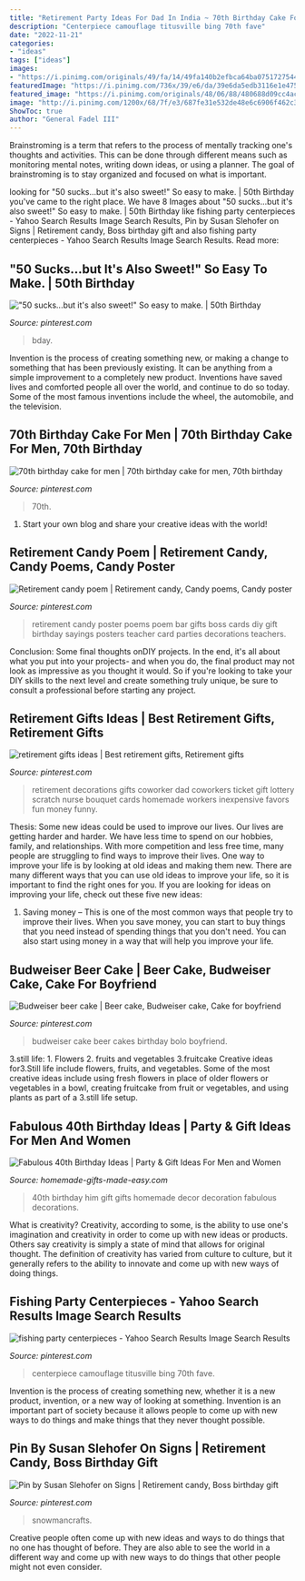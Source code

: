 ```yaml
---
title: "Retirement Party Ideas For Dad In India ~ 70th Birthday Cake For Men"
description: "Centerpiece camouflage titusville bing 70th fave"
date: "2022-11-21"
categories:
- "ideas"
tags: ["ideas"]
images:
- "https://i.pinimg.com/originals/49/fa/14/49fa140b2efbca64ba07517275445eae.jpg"
featuredImage: "https://i.pinimg.com/736x/39/e6/da/39e6da5edb3116e1e475a26c03303ee4.jpg"
featured_image: "https://i.pinimg.com/originals/48/06/88/480688d09cc4acfe92cf281860fc2248.jpg"
image: "http://i.pinimg.com/1200x/68/7f/e3/687fe31e532de48e6c6906f462c32ca5.jpg"
ShowToc: true
author: "General Fadel III"
---
```



Brainstroming is a term that refers to the process of mentally tracking one's thoughts and activities. This can be done through different means such as monitoring mental notes, writing down ideas, or using a planner. The goal of brainstroming is to stay organized and focused on what is important.

	

		
looking for &quot;50 sucks...but it&#039;s also sweet!&quot; So easy to make. | 50th Birthday you've came to the right place. We have 8 Images about &quot;50 sucks...but it&#039;s also sweet!&quot; So easy to make. | 50th Birthday like fishing party centerpieces - Yahoo Search Results Image Search Results, Pin by Susan Slehofer on Signs | Retirement candy, Boss birthday gift and also fishing party centerpieces - Yahoo Search Results Image Search Results. Read more:
		
    
## &quot;50 Sucks...but It&#039;s Also Sweet!&quot; So Easy To Make. | 50th Birthday

<img loading=lazy src="https://s-media-cache-ak0.pinimg.com/736x/5a/9c/82/5a9c827ab4eafd6afc724e576953e9d6.jpg" onerror="this.onerror=null;this.src='https://tse1.mm.bing.net/th?id=OIP.VYugaO3kWW0OnbdEYuYZMAHaJ3&amp;pid=15.1';" alt="&quot;50 sucks...but it&#039;s also sweet!&quot; So easy to make. | 50th Birthday">

_Source: pinterest.com_

>bday. 

	

Invention is the process of creating something new, or making a change to something that has been previously existing. It can be anything from a simple improvement to a completely new product. Inventions have saved lives and comforted people all over the world, and continue to do so today. Some of the most famous inventions include the wheel, the automobile, and the television.

    
## 70th Birthday Cake For Men | 70th Birthday Cake For Men, 70th Birthday

<img loading=lazy src="http://i.pinimg.com/1200x/68/7f/e3/687fe31e532de48e6c6906f462c32ca5.jpg" onerror="this.onerror=null;this.src='https://tse4.mm.bing.net/th?id=OIP.J9-ZNnqgUGI6VVaHX33x3gHaNK&amp;pid=15.1';" alt="70th birthday cake for men | 70th birthday cake for men, 70th birthday">

_Source: pinterest.com_

>70th. 

	

1. Start your own blog and share your creative ideas with the world!

    
## Retirement Candy Poem | Retirement Candy, Candy Poems, Candy Poster

<img loading=lazy src="https://i.pinimg.com/originals/48/06/88/480688d09cc4acfe92cf281860fc2248.jpg" onerror="this.onerror=null;this.src='https://tse4.mm.bing.net/th?id=OIP.7fii2AS04_V-FiIjE_RCCgAAAA&amp;pid=15.1';" alt="Retirement candy poem | Retirement candy, Candy poems, Candy poster">

_Source: pinterest.com_

>retirement candy poster poems poem bar gifts boss cards diy gift birthday sayings posters teacher card parties decorations teachers. 

	

Conclusion: Some final thoughts onDIY projects.
In the end, it's all about what you put into your projects- and when you do, the final product may not look as impressive as you thought it would. So if you're looking to take your DIY skills to the next level and create something truly unique, be sure to consult a professional before starting any project.

    
## Retirement Gifts Ideas | Best Retirement Gifts, Retirement Gifts

<img loading=lazy src="https://i.pinimg.com/originals/a8/04/7a/a8047acb86d6c5b77d2b5e2680a9460a.jpg" onerror="this.onerror=null;this.src='https://tse3.mm.bing.net/th?id=OIP.0ftD_iygJ-VdqEy25g_9ngHaJ3&amp;pid=15.1';" alt="retirement gifts ideas | Best retirement gifts, Retirement gifts">

_Source: pinterest.com_

>retirement decorations gifts coworker dad coworkers ticket gift lottery scratch nurse bouquet cards homemade workers inexpensive favors fun money funny. 

	

Thesis: Some new ideas could be used to improve our lives.
Our lives are getting harder and harder. We have less time to spend on our hobbies, family, and relationships. With more competition and less free time, many people are struggling to find ways to improve their lives. One way to improve your life is by looking at old ideas and making them new. There are many different ways that you can use old ideas to improve your life, so it is important to find the right ones for you. If you are looking for ideas on improving your life, check out these five new ideas: 
1) Saving money – This is one of the most common ways that people try to improve their lives. When you save money, you can start to buy things that you need instead of spending things that you don't need. You can also start using money in a way that will help you improve your life.

    
## Budweiser Beer Cake | Beer Cake, Budweiser Cake, Cake For Boyfriend

<img loading=lazy src="https://i.pinimg.com/736x/39/e6/da/39e6da5edb3116e1e475a26c03303ee4.jpg" onerror="this.onerror=null;this.src='https://tse4.mm.bing.net/th?id=OIP.xDSUF1zMlgs3Ssxfnx7ZaQHaKE&amp;pid=15.1';" alt="Budweiser beer cake | Beer cake, Budweiser cake, Cake for boyfriend">

_Source: pinterest.com_

>budweiser cake beer cakes birthday bolo boyfriend. 

	

3.still life: 1. Flowers 2. fruits and vegetables 3.fruitcake
Creative ideas for3.Still life include flowers, fruits, and vegetables. Some of the most creative ideas include using fresh flowers in place of older flowers or vegetables in a bowl, creating fruitcake from fruit or vegetables, and using plants as part of a 3.still life setup.

    
## Fabulous 40th Birthday Ideas | Party &amp; Gift Ideas For Men And Women

<img loading=lazy src="https://www.homemade-gifts-made-easy.com/image-files/40th-birthday-ideas-gifts-for-men-600x800.jpg" onerror="this.onerror=null;this.src='https://tse3.mm.bing.net/th?id=OIP.3JORE_jUSfvpkD_ilw9TWgHaJ4&amp;pid=15.1';" alt="Fabulous 40th Birthday Ideas | Party &amp; Gift Ideas For Men and Women">

_Source: homemade-gifts-made-easy.com_

>40th birthday him gift gifts homemade decor decoration fabulous decorations. 

	

What is creativity?
Creativity, according to some, is the ability to use one's imagination and creativity in order to come up with new ideas or products. Others say creativity is simply a state of mind that allows for original thought. The definition of creativity has varied from culture to culture, but it generally refers to the ability to innovate and come up with new ways of doing things.

    
## Fishing Party Centerpieces - Yahoo Search Results Image Search Results

<img loading=lazy src="https://i.pinimg.com/originals/49/fa/14/49fa140b2efbca64ba07517275445eae.jpg" onerror="this.onerror=null;this.src='https://tse1.mm.bing.net/th?id=OIP.d8ifooajnA7YUIhTBjLUTgHaJ3&amp;pid=15.1';" alt="fishing party centerpieces - Yahoo Search Results Image Search Results">

_Source: pinterest.com_

>centerpiece camouflage titusville bing 70th fave. 

	

Invention is the process of creating something new, whether it is a new product, invention, or a new way of looking at something. Invention is an important part of society because it allows people to come up with new ways to do things and make things that they never thought possible.

    
## Pin By Susan Slehofer On Signs | Retirement Candy, Boss Birthday Gift

<img loading=lazy src="https://i.pinimg.com/736x/9e/36/32/9e36325ca10ed1032d966c63dbf25a05.jpg" onerror="this.onerror=null;this.src='https://tse2.mm.bing.net/th?id=OIP.2cnGVrCx9RN1DVq2m9ilwwAAAA&amp;pid=15.1';" alt="Pin by Susan Slehofer on Signs | Retirement candy, Boss birthday gift">

_Source: pinterest.com_

>snowmancrafts. 

	

Creative people often come up with new ideas and ways to do things that no one has thought of before. They are also able to see the world in a different way and come up with new ways to do things that other people might not even consider.


